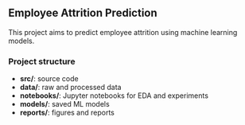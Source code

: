 ﻿## Employee Attrition Prediction  
This project aims to predict employee attrition using machine learning models.  

### Project structure  
- **src/**: source code  
- **data/**: raw and processed data  
- **notebooks/**: Jupyter notebooks for EDA and experiments  
- **models/**: saved ML models  
- **reports/**: figures and reports  

